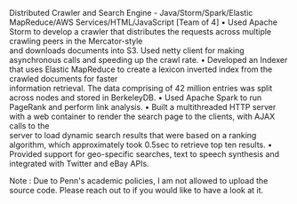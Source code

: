 Distributed Crawler and Search Engine - Java/Storm/Spark/Elastic MapReduce/AWS Services/HTML/JavaScript [Team of 4]
• Used Apache Storm to develop a crawler that distributes the requests across multiple crawling peers in the Mercator-style   
  and downloads documents into S3. Used netty client for making asynchronous calls and speeding up the crawl rate.
• Developed an Indexer that uses Elastic MapReduce to create a lexicon inverted index from the crawled documents for faster   
  information retrieval. The data comprising of 42 million entries was split across nodes and stored in BerkeleyDB.
• Used Apache Spark to run PageRank and perform link analysis.
• Built a multithreaded HTTP server with a web container to render the search page to the clients, with AJAX calls to the  
  server to load dynamic search results that were based on a ranking algorithm, which approximately took 0.5sec to retrieve
  top ten results.
• Provided support for geo-specific searches, text to speech synthesis and integrated with Twitter and eBay APIs.


Note : Due to Penn's academic policies, I am not allowed to upload the source code. Please reach out to if you would like to have a look at it. 
